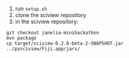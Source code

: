 #

1) run `setup.sh`  
2) clone the sciview repository
3) in the sciview repository:
```
git checkout janelia-minihackathon
mvn package
cp target/sciview-0.2.0-beta-2-SNAPSHOT.jar ../pysciview/Fiji.app/jars/
```
